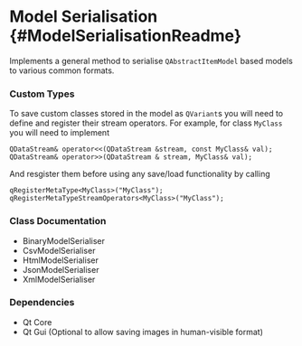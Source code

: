 # Model Serialisation {#ModelSerialisationReadme}

Implements a general method to serialise `QAbstractItemModel` based models to various common formats.

### Custom Types

To save custom classes stored in the model as `QVariant`s you will need to define and register their stream operators. For example, for class `MyClass` you will need to implement

    QDataStream& operator<<(QDataStream &stream, const MyClass& val);
    QDataStream& operator>>(QDataStream & stream, MyClass& val);

And resgister them before using any save/load functionality by calling

    qRegisterMetaType<MyClass>("MyClass");
    qRegisterMetaTypeStreamOperators<MyClass>("MyClass");

### Class Documentation
+ BinaryModelSerialiser
+ CsvModelSerialiser
+ HtmlModelSerialiser
+ JsonModelSerialiser
+ XmlModelSerialiser

### Dependencies

+ Qt Core
+ Qt Gui (Optional to allow saving images in human-visible format)